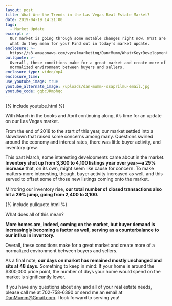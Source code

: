 ```yaml
---
layout: post
title: What Are the Trends in the Las Vegas Real Estate Market?
date: 2019-04-19 14:21:00
tags:
  - Market Update
excerpt: >-
  Our market is going through some notable changes right now. What are they and
  what do they mean for you? Find out in today’s market update.
enclosure: >-
  https://s3.amazonaws.com/vyralmarketing/Dan+Mumm/What+Key+Developments+Are+Dominating+Our+Market+Right+Now_.mp4
pullquote: >-
  Overall, these conditions make for a great market and create more of a
  normalized environment between buyers and sellers.
enclosure_type: video/mp4
enclosure_time:
use_youtube_image: true
youtube_alternate_image: /uploads/dan-mumm--ssaprilmu-email.jpg
youtube_code: gqbcJRmphqc
---
```


{% include youtube.html %}

With March in the books and April continuing along, it’s time for an update on our Las Vegas market.

From the end of 2018 to the start of this year, our market settled into a slowdown that raised some concerns among many. Questions swirled around the economy and interest rates, there was little buyer activity, and inventory grew.

This past March, some interesting developments came about in the market. **Inventory shot up from 3,300 to 4,100 listings year over year—a 29% increase** that, on its own, might seem like cause for concern. To make matters more interesting, though, buyer activity increased as well, and this served to offset some of those new listings coming onto the market.

Mirroring our inventory rise, **our total number of closed transactions also hit a 29% jump, going from 2,400 to 3,100.**

{% include pullquote.html %}

What does all of this mean?

**More homes are, indeed, coming on the market, but buyer demand is increasingly becoming a factor as well, serving as a counterbalance to our influx in inventory.**

Overall, these conditions make for a great market and create more of a normalized environment between buyers and sellers.

As a final note, **our days on market has remained mostly unchanged and sits at 48 days.** Something to keep in mind: If your home is around the $300,000 price point, the number of days your home would spend on the market is significantly lower.

If you have any questions about any and all of your real estate needs, please call me at 702-758-6390 or send me an email at DanMumm@Gmail.com. I look forward to serving you\!